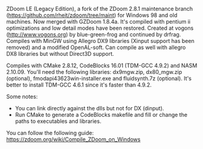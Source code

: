  ZDoom LE (Legacy Edition), a fork of the ZDoom 2.8.1 maintenance branch (https://github.com/rheit/zdoom/tree/maint)
for Windows 98 and old machines. Now merged with GZDoom 1.8.4a.
 It's compiled with pentium ii optimizations and low detail modes have been restored.
 Created at vogons (http://www.vogons.org) by blue-green-frog and continued by drfrag.
 Compiles with MinGW using Allegro DX9 libraries (Xinput support has been removed) and a modified OpenAL-soft.
 Can compile as well with allegro DX8 libraries but without Direct3D support.

 Compiles with CMake 2.8.12, CodeBlocks 16.01 (TDM-GCC 4.9.2) and NASM 2.10.09. You'll need the following libraries:
dx9mgw.zip, dx80_mgw.zip (optional), fmodapi43623win-installer.exe and fluidsynth.7z (optional).
 It's better to install TDM-GCC 4.6.1 since it's faster than 4.9.2.
 
 Some notes:
 - You can link directly against the dlls but not for DX (dinput).
 - Run CMake to generate a CodeBlocks makefile and fill or change the paths to executables and libraries.
 
 You can follow the following guide:
 https://zdoom.org/wiki/Compile_ZDoom_on_Windows
 